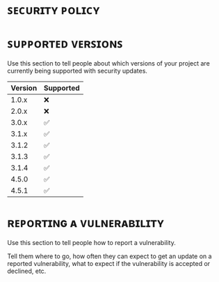 # ꜱᴇᴄᴜʀɪᴛʏ ᴘᴏʟɪᴄʏ

# ꜱᴜᴘᴘᴏʀᴛᴇᴅ ᴠᴇʀꜱɪᴏɴꜱ

Use this section to tell people about which versions of your project are
currently being supported with security updates.

| Version | Supported          |
| ------- | ------------------ |
| 1.0.x   | :x:                |
| 2.0.x   | :x:                |
| 3.0.x   | :white_check_mark: |
| 3.1.x   | :white_check_mark: |
| 3.1.2   | :white_check_mark: |
| 3.1.3   | :white_check_mark: |
| 3.1.4   | :white_check_mark: |
| 4.5.0   | :white_check_mark: |
| 4.5.1   | :white_check_mark: |

# ʀᴇᴘᴏʀᴛɪɴɢ ᴀ ᴠᴜʟɴᴇʀᴀʙɪʟɪᴛʏ

Use this section to tell people how to report a vulnerability.

Tell them where to go, how often they can expect to get an update on a
reported vulnerability, what to expect if the vulnerability is accepted or
declined, etc.
